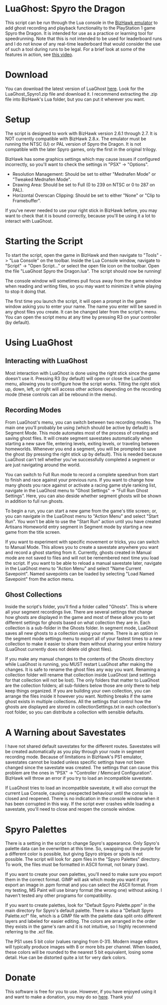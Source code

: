 # LuaGhost: Spyro the Dragon

This script can be run through the Lua console in the [BizHawk emulator](http://tasvideos.org/BizHawk.html) to add ghost recording and playback functionality to the PlayStation 1 game Spyro the Dragon. It is intended for use as a practice or learning tool for speedrunning. Note that this is not intended to be used for leaderboard runs and I do not know of any real-time leaderboard that would consider the use of such a tool during runs to be legal. For a brief look at some of the features in action, see [this video](https://youtu.be/Q8kLlcEh1C0).


# Download

You can download the latest version of LuaGhost [here](https://github.com/Piper1618/LuaGhost-for-Spyro-the-Dragon/releases/latest). Look for the LuaGhost_Spyro1.zip file and download it. I recommend extracting the .zip file into BizHawk's Lua folder, but you can put it wherever you want.

# Setup

The script is designed to work with BizHawk version 2.6.1 through 2.7. It is NOT currently compatible with BizHawk 2.8.x. The emulator must be running the NTSC (U) or PAL version of Spyro the Dragon. It is not compatible with the later Spyro games, only the first in the original trilogy.

BizHawk has some graphics settings which may cause issues if configured incorrectly, so you'll want to check the settings in "PSX" -> "Options".

- Resolution Management: Should be set to either "Mednafen Mode" or "Tweaked Mednafen Mode".
- Drawing Area: Should be set to Full (0 to 239 on NTSC or 0 to 287 on PAL).
- Horizontal Overscan Clipping: Should be set to either "None" or "Clip to Framebuffer".

If you've never needed to use your right stick in BizHawk before, you may want to check that it is bound correctly, because you'll be using it a lot to interact with LuaGhost.

# Starting the Script

To start the script, open the game in BizHawk and then navigate to "Tools" -> "Lua Console" on the toolbar.
Inside the Lua Console window, navigate to "Script" -> "Open Script..." or select the open file icon on the toolbar. Open the file "LuaGhost Spyro the Dragon.lua". The script should now be running!

The console window will sometimes pull focus away from the game window when reading and writing files, so you may want to minimize it while playing to stop it doing that.

The first time you launch the script, it will open a prompt in the game window asking you to enter your name. The name you enter will be saved in any ghost files you create. It can be changed later from the script's menu. You can open the script menu at any time by pressing R3 on your controller (by default).

# Using LuaGhost

## Interacting with LuaGhost

Most interaction with LuaGhost is done using the right stick since the game doesn't use it. Pressing R3 (by default) will open or close the LuaGhost menu, allowing you to configure how the script works. Tilting the right stick up, down, left, or right will access other actions depending on the recording mode (these controls can all be rebound in the menu).

## Recording Modes

From LuaGhost's menu, you can switch between two recording modes. The main one you'll probably be using (which should be active by default) is Segment Mode. This mode automates most of the process of creating and saving ghost files. It will create segment savestates automatically when starting a new save file, entering levels, exiting levels, or traveling between homeworlds. Whenever you end a segment, you will be prompted to save the ghost (by pressing the right stick up by default). This is needed because LuaGhost can't tell whether you've successfully completed a segment or are just navigating around the world.

You can switch to Full Run mode to record a complete speedrun from start to finish and race against your previous runs. If you want to change how many ghosts you race against or activate a racing game style ranking list, navigate in the LuaGhost menu to "Ghost Settings" -> "Full Run Ghost Settings". Here, you can also deside whether segment ghosts will be shown in addition to full run ghosts.

To begin a run, you can start a new game from the game's title screen; or, you can navigate in the LuaGhost menu to "Action Menu" and select "Start Run". You won't be able to use the "Start Run" action until you have created Artisans Homeworld entry segment in Segment mode by starting a new game from the title screen.

If you want to experiment with specific movement or tricks, you can switch to Manual Mode. This allows you to create a savestate anywhere you want and record a ghost starting from it. Currently, ghosts created in Manual mode are not saved to files and will not be remembered next time you load the script. If you want to be able to reload a manual savestate later, navigate in the LuaGhost menu to "Action Menu" and select "Name Current Savepoint". Named savepoints can be loaded by selecting "Load Named Savepoint" from the action menu.

## Ghost Collections

Inside the script's folder, you'll find a folder called "Ghosts". This is where all your segment recordings live. There are several settings that change how ghosts are displayed in the game and most of these allow you to set different settings for ghosts based on what collection they are in. Each collection is a sub-folder in the Ghosts folder. In segment mode, LuaGhost saves all new ghosts to a collection using your name. There is an option in the segment mode settings menu to export all of your fastest times to a new collection to make it easier to share them without sharing your entire history (LuaGhost currently does not delete old ghost files).

If you make any manual changes to the contents of the Ghosts directory while LuaGhost is running, you MUST restart LuaGhost after making the changes. It is safe to rename the ghost files any way you want. Renaming a collection folder will rename that collection inside LuaGhost (and settings for that collection will not be lost). The only folders that matter to LuaGhost are the collection folders; all sub-folders below those are only there to help keep things organized. If you are building your own collection, you can arrange the files inside it however you want. Nothing breaks if the same ghost exists in multiple collections. All the settings that control how the ghosts are displayed are stored in collectionSettings.txt in each collection's root folder, so you can distribute a collection with sensible defaults.

# A Warning about Savestates

I have not shared default savestates for the different routes. Savestates will be created automatically as you play through your route in segment recording mode. Because of limitations in BizHawk's PS1 emulator, savestates cannot be loaded unless specific settings have not been changed since the savestate was created. The settings that can cause this problem are the ones in "PSX" -> "Controller / Memcard Configuration". BizHawk will throw an error if you try to load an incompatible savestate.

If LuaGhost tries to load an incompatible savestate, it will also corrupt the current Lua Console, causing unexpected behaviour until the console is closed and reopened. There is no indication in the console window when it has been corrupted in this way. If the script ever crashes while loading a savestate, you'll need to close and reopen the console window.

# Spyro Palettes

There is a setting in the script to change Spyro's appearance. Only Spyro's palette data can be overwritten at this time. So, swapping out the purple for a different color is possible, but giving Spyro stripes or spots is not possible. The script will look for .ppm files in the "Spyro Palettes" directory. To work, the files must be formatted in ASCII format, not binary (raw).

If you want to create your own palettes, you'll need to make sure you export them in the correct format. GIMP will ask which mode you want if you export an image in .ppm format and you can select the ASCII format. From my testing, MS Paint will use binary format (the wrong one) without asking. I haven't tested any other programs for compatibility.

If you want to create palettes, look for "Default Spyro Palette.ppm" in the main directory for Spyro's default palette. There is also a "Default Spyro Palette.xcf" file, which is a GIMP file with the palette data split onto different layers and labeled for easier editing. The colors are arranged in the order they exists in the game's ram and it is not intuitive, so I highly recommend referring to the .xcf file.

The PS1 uses 5 bit color (values ranging from 0-31). Modern image editors will typically produce images with 8 or more bits per channel. When loaded, these colors will be rounded to the nearest 5 bit equivalent, losing some detail. Hue can be distorted quite a lot for very dark colors.

# Donate

This software is free for you to use. However, if you have enjoyed using it and want to make a donation, you may do so [here](https://www.paypal.com/donate/?hosted_button_id=UG7BDNLT8F8D6). Thank you!
